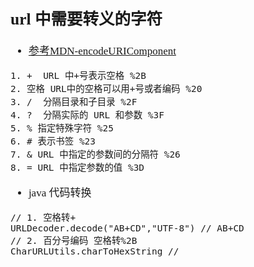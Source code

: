 <span  style="font-family: Simsun,serif; font-size: 17px; ">

## url 中需要转义的字符

- [参考MDN-encodeURIComponent](https://developer.mozilla.org/zh-CN/docs/Web/JavaScript/Reference/Global_Objects/encodeURIComponent)
~~~
1. +  URL 中+号表示空格 %2B
2. 空格 URL中的空格可以用+号或者编码 %20
3. /  分隔目录和子目录 %2F
4. ?  分隔实际的 URL 和参数 %3F
5. % 指定特殊字符 %25
6. # 表示书签 %23
7. & URL 中指定的参数间的分隔符 %26
8. = URL 中指定参数的值 %3D
~~~
- java 代码转换
~~~
// 1. 空格转+
URLDecoder.decode("AB+CD","UTF-8") // AB+CD
// 2. 百分号编码 空格转%2B
CharURLUtils.charToHexString //
~~~

</span>